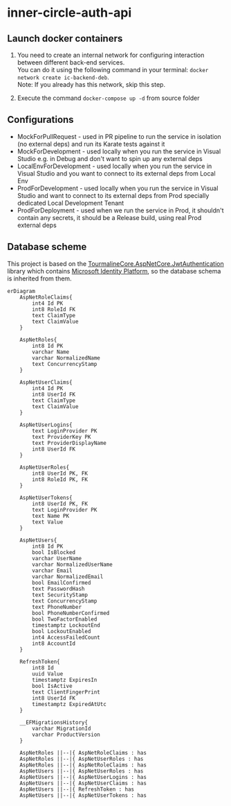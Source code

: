 # inner-circle-auth-api

## Launch docker containers

1. You need to create an internal network for configuring interaction between different back-end services.  
You can do it using the following command in your terminal: `docker network create ic-backend-deb`.  
Note: If you already has this network, skip this step.

2. Execute the command `docker-compose up -d` from source folder

## Configurations

- MockForPullRequest - used in PR pipeline to run the service in isolation (no external deps) and run its Karate tests against it
- MockForDevelopment - used locally when you run the service in Visual Studio e.g. in Debug and don't want to spin up any external deps
- LocalEnvForDevelopment - used locally when you run the service in Visual Studio and you want to connect to its external deps from Local Env
- ProdForDevelopment - used locally when you run the service in Visual Studio and want to connect to its external deps from Prod specially dedicated Local Development Tenant
- ProdForDeployment - used when we run the service in Prod, it shouldn't contain any secrets, it should be a Release build, using real Prod external deps

## Database scheme 

This project is based on the [TourmalineCore.AspNetCore.JwtAuthentication](https://github.com/TourmalineCore/TourmalineCore.AspNetCore.JwtAuthentication/tree/master/JwtAuthentication.Identity) library which contains [Microsoft Identity Platform](https://learn.microsoft.com/en-us/entra/identity-platform/), so the database schema is inherited from them.

```mermaid
erDiagram
    AspNetRoleClaims{
        int4 Id PK
        int8 RoleId FK
        text ClaimType
        text ClaimValue
    }

    AspNetRoles{
        int8 Id PK
        varchar Name
        varchar NormalizedName
        text ConcurrencyStamp
    }

    AspNetUserClaims{
        int4 Id PK
        int8 UserId FK
        text ClaimType
        text ClaimValue
    }

    AspNetUserLogins{
        text LoginProvider PK
        text ProviderKey PK
        text ProviderDisplayName
        int8 UserId FK
    }

    AspNetUserRoles{
        int8 UserId PK, FK
        int8 RoleId PK, FK
    }

    AspNetUserTokens{
        int8 UserId PK, FK
        text LoginProvider PK
        text Name PK
        text Value
    }

    AspNetUsers{
        int8 Id PK
        bool IsBlocked
        varchar UserName
        varchar NormalizedUserName
        varchar Email
        varchar NormalizedEmail
        bool EmailConfirmed
        text PasswordHash
        text SecurityStamp
        text ConcurrencyStamp
        text PhoneNumber
        bool PhoneNumberConfirmed
        bool TwoFactorEnabled
        timestamptz LockoutEnd
        bool LockoutEnabled
        int4 AccessFailedCount
        int8 AccountId
    }

    RefreshToken{
        int8 Id
        uuid Value
        timestamptz ExpiresIn
        bool IsActive
        text ClientFingerPrint
        int8 UserId FK
        timestamptz ExpiredAtUtc
    }

    __EFMigrationsHistory{
        varchar MigrationId
        varchar ProductVersion
    }

    AspNetRoles ||--|{ AspNetRoleClaims : has
    AspNetRoles ||--|{ AspNetUserRoles : has
    AspNetRoles ||--|{ AspNetRoleClaims : has
    AspNetUsers ||--|{ AspNetUserRoles : has
    AspNetUsers ||--|{ AspNetUserLogins : has
    AspNetUsers ||--|{ AspNetUserClaims : has
    AspNetUsers ||--|{ RefreshToken : has
    AspNetUsers ||--|{ AspNetUserTokens : has
```